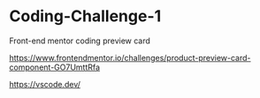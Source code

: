 # Coding-Challenge-1
Front-end mentor coding preview card 

https://www.frontendmentor.io/challenges/product-preview-card-component-GO7UmttRfa

https://vscode.dev/
